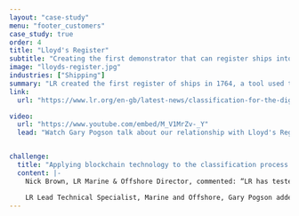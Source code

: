 ```yaml
---
layout: "case-study"
menu: "footer_customers"
case_study: true
order: 4
title: "Lloyd's Register"
subtitle: "Creating the first demonstrator that can register ships into Class using blockchain technology"
image: "lloyds-register.jpg"
industries: ["Shipping"]
summary: "LR created the first register of ships in 1764, a tool used to provide merchants and underwriters information about the quality and condition of vessels they chartered and insured."
link: 
  url: "https://www.lr.org/en-gb/latest-news/classification-for-the-digital-age/"

video: 
  url: "https://www.youtube.com/embed/M_V1MrZv-_Y"
  lead: "Watch Gary Pogson talk about our relationship with Lloyd's Register and how we helped them"


challenge: 
  title: "Applying blockchain technology to the classification process of registering new ships into Class and launching a prototype blockchain-enabled register tool."
  content: |-
    Nick Brown, LR Marine & Offshore Director, commented: “LR has tested blockchain technology as an enabler to enter a ship into Class and we have identified multiple potential sources of value by adopting this technology in relation to the management of the activities required as part of this process. A blockchain-based register provides immutability and auditability, therefore providing enhanced trust in the information provided on the platform and also potentially facilitating the trusted information to be available ‘up-to-the-minute’ allowing financing, insuring, payments etc to be provided more dynamically.”

    LR Lead Technical Specialist, Marine and Offshore, Gary Pogson added: “I have been investigating distributed ledger and blockchain technologies for about two and half years and from very early on, I recognised this as an area of great potential. We have taken a systems approach in undertaking this project, exploring customer needs to derive requirements. In looking at potential solutions, we’ve been careful to ask whether blockchain is a valid component of a solution. In our view, applied carefully as part of a well-designed system, it is uniquely disposed to offer additional value and set a foundation for the maritime industry’s future needs.”
---
```

